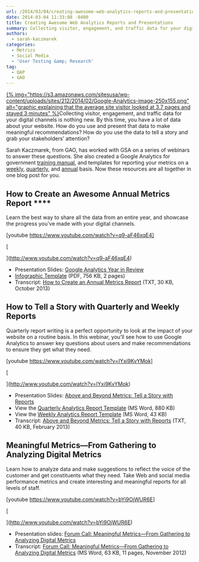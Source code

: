 ```yaml
---
url: /2014/03/04/creating-awesome-web-analytics-reports-and-presentations/
date: 2014-03-04 11:33:08 -0400
title: Creating Awesome Web Analytics Reports and Presentations
summary: Collecting visitor, engagement, and traffic data for your digital channels is nothing new. By this time, you have a lot of data about your website. How do you use and present that data to make meaningful recommendations? How
authors:
  - sarah-kaczmarek
categories:
  - Metrics
  - Social Media
  - 'User Testing &amp; Research'
tag:
  - DAP
  - GAO
---
```


[{% img="https://s3.amazonaws.com/sitesusa/wp-content/uploads/sites/212/2014/02/Google-Analytics-image-250x155.png" alt="graphic explaining that the average site visitor looked at 3.7 pages and stayed 3 minutes" %}](https://s3.amazonaws.com/sitesusa/wp-content/uploads/sites/212/2014/02/Google-Analytics-image.png)Collecting visitor, engagement, and traffic data for your digital channels is nothing new. By this time, you have a lot of data about your website. How do you use and present that data to make meaningful recommendations? How do you use the data to tell a story and grab your stakeholders’ attention?

Sarah Kaczmarek, from GAO, has worked with GSA on a series of webinars to answer these questions. She also created a Google Analytics for government [training manual](https://s3.amazonaws.com/sitesusa/wp-content/uploads/sites/212/2014/05/2ND_EDITION__GOOGLE_ANALYTICS_FOR_GOVERNMENT_TRAINING_MANUAL-4.pdf), and templates for reporting your metrics on a [weekly](https://s3.amazonaws.com/sitesusa/wp-content/uploads/sites/212/2014/03/google-analytics-sample-weekly-report.docx), [quarterly](https://s3.amazonaws.com/sitesusa/wp-content/uploads/sites/212/2014/03/google-analytics-sample-quarterly-report.docx), and [annual](https://s3.amazonaws.com/sitesusa/wp-content/uploads/sites/212/2014/03/google-analytics-template.pdf) basis. Now these resources are all together in one blog post for you.

## How to Create an Awesome Annual Metrics Report ****

Learn the best way to share all the data from an entire year, and showcase the progress you’ve made with your digital channels.

[youtube https://www.youtube.com/watch?v=q9-aF46xqE4]
  
[
  
](http://www.youtube.com/watch?v=q9-aF46xqE4) 

  * Presentation Slides: [Google Analytics Year in Review](http://prezi.com/wy2flvzotlos/google-analytics-year-in-review-for-gsa/?utm_campaign=share&utm_medium=copy)
  * [Infographic Template](https://s3.amazonaws.com/sitesusa/wp-content/uploads/sites/212/2014/03/google-analytics-template.pdf) (PDF, 756 KB, 2 pages)
  * Transcript: [How to Create an Annual Metrics Report](https://s3.amazonaws.com/sitesusa/wp-content/uploads/sites/212/2014/03/how-to-create-an-annual-report-transcript.docx) (TXT, 30 KB, October 2013)

## **How to Tell a Story with Quarterly and Weekly Reports** 

Quarterly report writing is a perfect opportunity to look at the impact of your website on a routine basis. In this webinar, you’ll see how to use Google Analytics to answer key questions about users and make recommendations to ensure they get what they need.

[youtube https://www.youtube.com/watch?v=IYxi9KvYMok]
  
[
  
](http://www.youtube.com/watch?v=IYxi9KvYMok) 

  * Presentation Slides: [Above and Beyond Metrics: Tell a Story with Reports](http://prezi.com/gn9m4ens8fua/above-beyond-metrics-tell-a-story-with-reports)
  * View the [Quarterly Analytics Report Template](https://s3.amazonaws.com/sitesusa/wp-content/uploads/sites/212/2014/03/google-analytics-sample-quarterly-report.docx) (MS Word, 880 KB)
  * View the [Weekly Analytics Report Template](https://s3.amazonaws.com/sitesusa/wp-content/uploads/sites/212/2014/03/google-analytics-sample-weekly-report.docx) (MS Word, 43 KB)
  * Transcript: [Above and Beyond Metrics: Tell a Story with Reports](https://s3.amazonaws.com/sitesusa/wp-content/uploads/sites/212/2014/03/beyond-metrics-transcript.docx) (TXT, 40 KB, February 2013)

## Meaningful Metrics—From Gathering to Analyzing Digital Metrics

Learn how to analyze data and make suggestions to reflect the voice of the customer and get constituents what they need. Take Web and social media performance metrics and create interesting and meaningful reports for all levels of staff.

[youtube https://www.youtube.com/watch?v=bYi9OjWUR6E]
  
[
  
](http://www.youtube.com/watch?v=bYi9OjWUR6E) 

  * Presentation slides: [Forum Call: Meaningful Metrics—From Gathering to Analyzing Digital Metrics](http://prezi.com/xpbsiej32l1s/metrics-progress/)
  * Transcript: [Forum Call: Meaningful Metrics—From Gathering to Analyzing Digital Metrics](https://s3.amazonaws.com/sitesusa/wp-content/uploads/sites/212/2014/03/forum-call-meaningful-metrics-transcript.docx) (MS Word, 63 KB, 11 pages, November 2012)